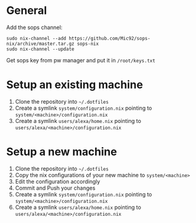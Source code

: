 # General
Add the sops channel:
```
sudo nix-channel --add https://github.com/Mic92/sops-nix/archive/master.tar.gz sops-nix
sudo nix-channel --update
```

Get sops key from pw manager and put it in ```/root/keys.txt```

# Setup an existing machine
1. Clone the repository into ```~/.dotfiles```
2. Create a symlink ```system/configuration.nix``` pointing to ```system/<machine>/configuration.nix```
3. Create a symlink ```users/alexa/home.nix``` pointing to  ```users/alexa/<machine>/configuration.nix```

# Setup a new machine
1. Clone the repository into ```~/.dotfiles```
2. Copy the nix configurations of your new machine to ```system/<machine>```
3. Edit the configuration accordingly
4. Commit and Push your changes
5. Create a symlink ```system/configuration.nix``` pointing to ```system/<machine>/configuration.nix```
6. Create a symlink ```users/alexa/home.nix``` pointing to  ```users/alexa/<machine>/configuration.nix```
